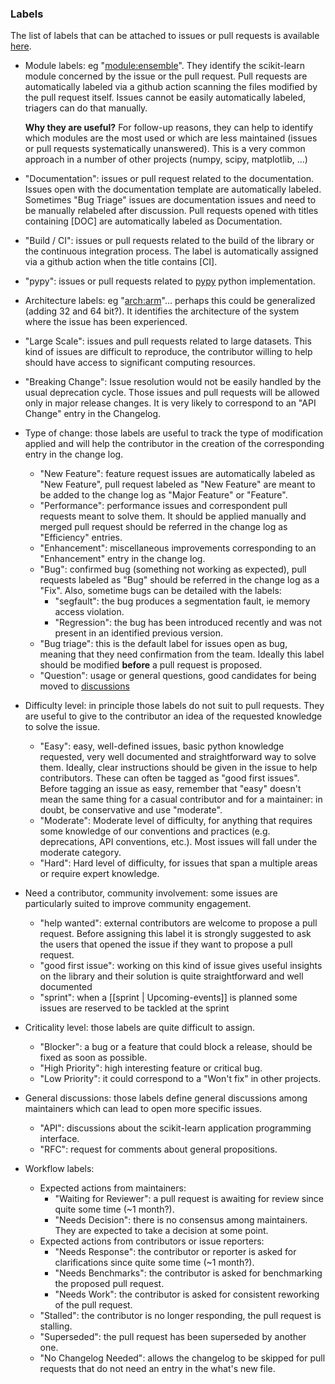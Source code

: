### Labels
The list of labels that can be attached to issues or pull requests is available [here](https://github.com/scikit-learn/scikit-learn/labels).

- Module labels: eg "[module:ensemble](https://github.com/scikit-learn/scikit-learn/labels/module%3Aensemble)".
  They identify the scikit-learn module concerned by the issue or the pull request.
  Pull requests are automatically labeled via a github action scanning the files modified by the pull request itself.
  Issues cannot be easily automatically labeled, triagers can do that manually.

  **Why they are useful?** For follow-up reasons, they can help to identify which modules are the most used or which are less
  maintained (issues or pull requests systematically unanswered).
  This is a very common approach in a number of other projects (numpy, scipy, matplotlib, ...)

- "Documentation": issues or pull request related to the documentation. Issues open with the documentation template are automatically
  labeled. Sometimes "Bug Triage" issues are documentation issues and need to be manually relabeled after discussion. Pull requests opened
  with titles containing [DOC] are automatically labeled as Documentation.

- "Build / CI": issues or pull requests related to the build of the library or the continuous integration process. The label is automatically
  assigned via a github action when the title contains [CI].

- "pypy": issues or pull requests related to [pypy](https://www.pypy.org/) python implementation.

- Architecture labels: eg "[arch:arm](https://github.com/scikit-learn/scikit-learn/labels/arch%3Aarm)"... perhaps this could be
  generalized (adding 32 and 64 bit?).
  It identifies the architecture of the system where the issue has been experienced.

- "Large Scale": issues and pull requests related to large datasets. This kind of issues are difficult to reproduce, the contributor
  willing to help should have access to significant computing resources.

- "Breaking Change": Issue resolution would not be easily handled by the usual deprecation cycle. Those issues and pull requests
  will be allowed only in major release changes. It is very likely to correspond to an "API Change" entry in the Changelog.

- Type of change: those labels are useful to track the type of modification applied and will help the contributor in the creation
  of the corresponding entry in the change log.
  - "New Feature": feature request issues are automatically labeled as "New Feature", pull request labeled as "New Feature" are
    meant to be added to the change log as "Major Feature" or "Feature". 
  - "Performance": performance issues and correspondent pull requests meant to solve them. It should be applied manually and
    merged pull request should be referred in the change log as "Efficiency" entries.
  - "Enhancement": miscellaneous improvements corresponding to an "Enhancement" entry in the change log.
  - "Bug": confirmed bug (something not working as expected), pull requests labeled as "Bug" should be referred in the change log
    as a "Fix". Also, sometime bugs can be detailed with the labels:
    - "segfault": the bug produces a segmentation fault, ie memory access violation.
    - "Regression": the bug has been introduced recently and was not present in an identified previous version.
  - "Bug triage": this is the default label for issues open as bug, meaning that they need confirmation from the team. Ideally this label
    should be modified **before** a pull request is proposed.
  - "Question": usage or general questions, good candidates for being moved to [discussions](https://github.com/scikit-learn/scikit-learn/discussions)

- Difficulty level: in principle those labels do not suit to pull requests. They are useful to give to the contributor an idea of the
  requested knowledge to solve the issue.
  - "Easy": easy, well-defined issues, basic python knowledge requested, very well documented and straightforward way to solve them. Ideally, clear instructions should be given in the issue to help contributors. These can often be tagged as "good first issues". Before tagging an issue as easy, remember that "easy" doesn't mean the same thing for a casual contributor and for a maintainer: in doubt, be conservative and use "moderate".
  - "Moderate": Moderate level of difficulty, for anything that requires some knowledge of our conventions and practices (e.g. deprecations, API conventions, etc.). Most issues will fall under the moderate category.
  - "Hard": Hard level of difficulty, for issues that span a multiple areas or require expert knowledge.

- Need a contributor, community involvement: some issues are particularly suited to improve community engagement.
  - "help wanted": external contributors are welcome to propose a pull request. Before assigning this label it is strongly suggested to
    ask the users that opened the issue if they want to propose a pull request. 
  - "good first issue": working on this kind of issue gives useful insights on the library and their solution is quite straightforward
    and well documented 
  - "sprint": when a [[sprint | Upcoming-events]] is planned some issues are reserved to be tackled at the sprint

- Criticality level: those labels are quite difficult to assign.
  - "Blocker": a bug or a feature that could block a release, should be fixed as soon as possible.
  - "High Priority": high interesting feature or critical bug.
  - "Low Priority": it could correspond to a "Won't fix" in other projects.

- General discussions: those labels define general discussions among maintainers which can lead to open more specific issues.
  - "API": discussions about the scikit-learn application programming interface.
  - "RFC": request for comments about general propositions.

- Workflow labels:
  - Expected actions from maintainers:
    - "Waiting for Reviewer": a pull request is awaiting for review since quite some time (~1 month?).
    - "Needs Decision": there is no consensus among maintainers. They are expected to take a decision at some point.
  - Expected actions from contributors or issue reporters:
    - "Needs Response": the contributor or reporter is asked for clarifications since quite some time (~1 month?). 
    - "Needs Benchmarks": the contributor is asked for benchmarking the proposed pull request.
    - "Needs Work": the contributor is asked for consistent reworking of the pull request.
  - "Stalled": the contributor is no longer responding, the pull request is stalling.
  - "Superseded": the pull request has been superseded by another one.
  - "No Changelog Needed": allows the changelog to be skipped for pull requests that do not need an entry in the what's new file.